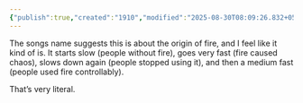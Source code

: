 ```yaml
---
{"publish":true,"created":"1910","modified":"2025-08-30T08:09:26.832+05:30","cssclasses":""}
---
```



The songs name suggests this is about the origin of fire, and I feel like it kind of is. It starts slow (people without fire), goes very fast (fire caused chaos), slows down again (people stopped using it), and then a medium fast (people used fire controllably).

That’s very literal.
